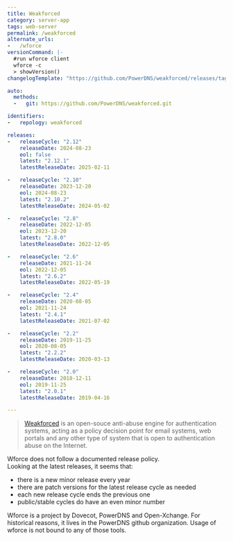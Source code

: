 ```yaml
---
title: Weakforced
category: server-app
tags: web-server
permalink: /weakforced
alternate_urls:
-   /wforce
versionCommand: |-
  #run wforce client
  wforce -c
  > showVersion()
changelogTemplate: "https://github.com/PowerDNS/weakforced/releases/tag/v__LATEST__"

auto:
  methods:
  -   git: https://github.com/PowerDNS/weakforced.git

identifiers:
-   repology: weakforced

releases:
-   releaseCycle: "2.12"
    releaseDate: 2024-08-23
    eol: false
    latest: "2.12.1"
    latestReleaseDate: 2025-02-11

-   releaseCycle: "2.10"
    releaseDate: 2023-12-20
    eol: 2024-08-23
    latest: "2.10.2"
    latestReleaseDate: 2024-05-02

-   releaseCycle: "2.8"
    releaseDate: 2022-12-05
    eol: 2023-12-20
    latest: "2.8.0"
    latestReleaseDate: 2022-12-05

-   releaseCycle: "2.6"
    releaseDate: 2021-11-24
    eol: 2022-12-05
    latest: "2.6.2"
    latestReleaseDate: 2022-05-19

-   releaseCycle: "2.4"
    releaseDate: 2020-08-05
    eol: 2021-11-24
    latest: "2.4.1"
    latestReleaseDate: 2021-07-02

-   releaseCycle: "2.2"
    releaseDate: 2019-11-25
    eol: 2020-08-05
    latest: "2.2.2"
    latestReleaseDate: 2020-03-13

-   releaseCycle: "2.0"
    releaseDate: 2018-12-11
    eol: 2019-11-25
    latest: "2.0.1"
    latestReleaseDate: 2019-04-16

---
```


> [Weakforced](https://powerdns.github.io/weakforced/) is an open-souce anti-abuse engine for
> authentication systems, acting as a policy decision point for email systems, web portals and any
> other type of system that is open to authentication abuse on the Internet.

Wforce does not follow a documented release policy.  
Looking at the latest releases, it seems that:
- there is a new minor release every year
- there are patch versions for the latest release cycle as needed
- each new release cycle ends the previous one
- public/stable cycles do have an even minor number

Wforce is a project by Dovecot, PowerDNS and Open-Xchange. For historical reasons, it lives in the
PowerDNS github organization. Usage of wforce is not bound to any of those tools.
